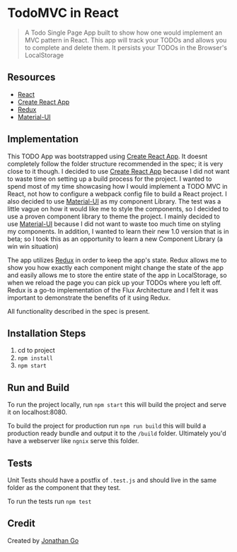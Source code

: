 # TodoMVC in React

> A Todo Single Page App built to show how one would implement an MVC pattern in React. This app will track your TODOs and allows you to complete and delete them. It persists your TODOs in the Browser's LocalStorage

## Resources

- [React](https://reactjs.org/)
- [Create React App](https://github.com/facebook/create-react-app)
- [Redux](https://github.com/reactjs/react-redux)
- [Material-UI](https://material-ui-next.com/)

## Implementation

This TODO App was bootstrapped using [Create React App](https://github.com/facebook/create-react-app). It doesnt completely follow the folder structure recommended in the spec; it is very close to it though.
I decided to use [Create React App](https://github.com/facebook/create-react-app) because I did not want to waste time on setting up a build process for the project. I wanted to spend most of my time showcasing how I would implement a TODO MVC in React, not how to configure a webpack config file to build a React project.
I also decided to use [Material-UI](https://material-ui-next.com/) as my component Library. The test was a little vague on how it would like me to style the components, so I decided to use a proven component library to theme the project. I mainly decided to use [Material-UI](https://material-ui-next.com/) because I did not want to waste too much time on styling my components. In addition, I wanted to learn their new 1.0 version that is in beta; so I took this as an opportunity to learn a new Component Library (a win win situation)

The app utilizes [Redux](https://github.com/reactjs/react-redux) in order to keep the app's state. Redux allows me to show you how exactly each component might change the state of the app and easily allows me to store the entire state of the app in LocalStorage, so when we reload the page you can pick up your TODOs where you left off.
Redux is a go-to implementation of the Flux Architecture and I felt it was important to demonstrate the benefits of it using Redux.

All functionality described in the spec is present.

## Installation Steps
1. cd to project
2. ```npm install```
3. ```npm start```

## Run and Build
To run the project locally, run ```npm start``` this will build the project and serve it on localhost:8080.

To build the project for production run ```npm run build``` this will build a production ready bundle and output it to the ```/build``` folder. Ultimately you'd have a webserver like ```ngnix``` serve this folder.

## Tests
Unit Tests should have a postfix of ```.test.js``` and should live in the same folder as the component that they test.

To run the tests run ```npm test```


## Credit

Created by [Jonathan Go](https://github.com/jongo593)